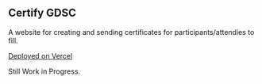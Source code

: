 ## Certify GDSC

A website for creating and sending certificates for participants/attendies to fill.

[Deployed on Vercel](https://certify-gdsc.vercel.app/)

Still Work in Progress.
